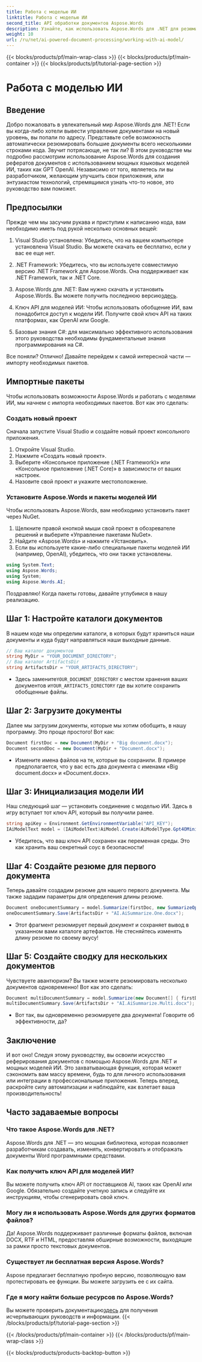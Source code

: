 ```yaml
---
title: Работа с моделью ИИ
linktitle: Работа с моделью ИИ
second_title: API обработки документов Aspose.Words
description: Узнайте, как использовать Aspose.Words для .NET для резюмирования документов с помощью ИИ. Простые шаги для улучшения управления документами.
weight: 10
url: /ru/net/ai-powered-document-processing/working-with-ai-model/
---
```


{{< blocks/products/pf/main-wrap-class >}}
{{< blocks/products/pf/main-container >}}
{{< blocks/products/pf/tutorial-page-section >}}

# Работа с моделью ИИ

## Введение

Добро пожаловать в увлекательный мир Aspose.Words для .NET! Если вы когда-либо хотели вывести управление документами на новый уровень, вы попали по адресу. Представьте себе возможность автоматически резюмировать большие документы всего несколькими строками кода. Звучит потрясающе, не так ли? В этом руководстве мы подробно рассмотрим использование Aspose.Words для создания рефератов документов с использованием мощных языковых моделей ИИ, таких как GPT OpenAI. Независимо от того, являетесь ли вы разработчиком, желающим улучшить свои приложения, или энтузиастом технологий, стремящимся узнать что-то новое, это руководство вам поможет.

## Предпосылки

Прежде чем мы засучим рукава и приступим к написанию кода, вам необходимо иметь под рукой несколько основных вещей:

1. Visual Studio установлена: Убедитесь, что на вашем компьютере установлена Visual Studio. Вы можете скачать ее бесплатно, если у вас ее еще нет.
  
2. .NET Framework: Убедитесь, что вы используете совместимую версию .NET Framework для Aspose.Words. Она поддерживает как .NET Framework, так и .NET Core.

3.  Aspose.Words для .NET: Вам нужно скачать и установить Aspose.Words. Вы можете получить последнюю версию[здесь](https://releases.aspose.com/words/net/).

4. Ключ API для моделей ИИ: Чтобы использовать обобщение ИИ, вам понадобится доступ к модели ИИ. Получите свой ключ API на таких платформах, как OpenAI или Google.

5. Базовые знания C#: для максимально эффективного использования этого руководства необходимы фундаментальные знания программирования на C#.

Все поняли? Отлично! Давайте перейдем к самой интересной части — импорту необходимых пакетов.

## Импортные пакеты

Чтобы использовать возможности Aspose.Words и работать с моделями ИИ, мы начнем с импорта необходимых пакетов. Вот как это сделать:

### Создать новый проект

Сначала запустите Visual Studio и создайте новый проект консольного приложения.

1. Откройте Visual Studio.
2. Нажмите «Создать новый проект».
3. Выберите «Консольное приложение (.NET Framework)» или «Консольное приложение (.NET Core)» в зависимости от ваших настроек.
4. Назовите свой проект и укажите местоположение.

### Установите Aspose.Words и пакеты моделей ИИ

Чтобы использовать Aspose.Words, вам необходимо установить пакет через NuGet.

1. Щелкните правой кнопкой мыши свой проект в обозревателе решений и выберите «Управление пакетами NuGet».
2. Найдите «Aspose.Words» и нажмите «Установить».
3. Если вы используете какие-либо специальные пакеты моделей ИИ (например, OpenAI), убедитесь, что они также установлены.
```csharp
using System.Text;
using Aspose.Words;
using System;
using Aspose.Words.AI;
```
Поздравляю! Когда пакеты готовы, давайте углубимся в нашу реализацию.

## Шаг 1: Настройте каталоги документов

В нашем коде мы определим каталоги, в которых будут храниться наши документы и куда будут направляться наши выходные данные. 

```csharp
// Ваш каталог документов
string MyDir = "YOUR_DOCUMENT_DIRECTORY";
// Ваш каталог ArtifactsDir
string ArtifactsDir = "YOUR_ARTIFACTS_DIRECTORY";
```

-  Здесь замените`YOUR_DOCUMENT_DIRECTORY` с местом хранения ваших документов и`YOUR_ARTIFACTS_DIRECTORY` где вы хотите сохранить обобщенные файлы.

## Шаг 2: Загрузите документы

Далее мы загрузим документы, которые мы хотим обобщить, в нашу программу. Это проще простого! Вот как:

```csharp
Document firstDoc = new Document(MyDir + "Big document.docx");
Document secondDoc = new Document(MyDir + "Document.docx");
```

- Измените имена файлов на те, которые вы сохранили. В примере предполагается, что у вас есть два документа с именами «Big document.docx» и «Document.docx».

## Шаг 3: Инициализация модели ИИ

Наш следующий шаг — установить соединение с моделью ИИ. Здесь в игру вступает тот ключ API, который вы получили ранее.

```csharp
string apiKey = Environment.GetEnvironmentVariable("API_KEY");
IAiModelText model = (IAiModelText)AiModel.Create(AiModelType.Gpt4OMini).WithApiKey(apiKey);
```

- Убедитесь, что ваш ключ API сохранен как переменная среды. Это как хранить ваш секретный соус в безопасности!

## Шаг 4: Создайте резюме для первого документа

Теперь давайте создадим резюме для нашего первого документа. Мы также зададим параметры для определения длины резюме.

```csharp
Document oneDocumentSummary = model.Summarize(firstDoc, new SummarizeOptions() { SummaryLength = SummaryLength.Short });
oneDocumentSummary.Save(ArtifactsDir + "AI.AiSummarize.One.docx");
```

- Этот фрагмент резюмирует первый документ и сохраняет вывод в указанном вами каталоге артефактов. Не стесняйтесь изменять длину резюме по своему вкусу!

## Шаг 5: Создайте сводку для нескольких документов

Чувствуете авантюризм? Вы также можете резюмировать несколько документов одновременно! Вот как это сделать:

```csharp
Document multiDocumentSummary = model.Summarize(new Document[] { firstDoc, secondDoc }, new SummarizeOptions() { SummaryLength = SummaryLength.Long });
multiDocumentSummary.Save(ArtifactsDir + "AI.AiSummarize.Multi.docx");
```

- Вот так, вы одновременно резюмируете два документа! Говорите об эффективности, да?

## Заключение

И вот оно! Следуя этому руководству, вы освоили искусство реферирования документов с помощью Aspose.Words для .NET и мощных моделей ИИ. Это захватывающая функция, которая может сэкономить вам массу времени, будь то для личного использования или интеграции в профессиональные приложения. Теперь вперед, раскройте силу автоматизации и наблюдайте, как взлетает ваша производительность!

## Часто задаваемые вопросы

### Что такое Aspose.Words для .NET?
Aspose.Words для .NET — это мощная библиотека, которая позволяет разработчикам создавать, изменять, конвертировать и отображать документы Word программными средствами.

### Как получить ключ API для моделей ИИ?
Вы можете получить ключ API от поставщиков AI, таких как OpenAI или Google. Обязательно создайте учетную запись и следуйте их инструкциям, чтобы сгенерировать свой ключ.

### Могу ли я использовать Aspose.Words для других форматов файлов?
Да! Aspose.Words поддерживает различные форматы файлов, включая DOCX, RTF и HTML, предоставляя обширные возможности, выходящие за рамки просто текстовых документов.

### Существует ли бесплатная версия Aspose.Words?
Aspose предлагает бесплатную пробную версию, позволяющую вам протестировать ее функции. Вы можете загрузить ее с их сайта.

### Где я могу найти больше ресурсов по Aspose.Words?
 Вы можете проверить документацию[здесь](https://reference.aspose.com/words/net/) для получения исчерпывающих руководств и информации.
{{< /blocks/products/pf/tutorial-page-section >}}

{{< /blocks/products/pf/main-container >}}
{{< /blocks/products/pf/main-wrap-class >}}

{{< blocks/products/products-backtop-button >}}
